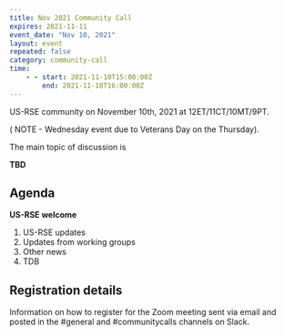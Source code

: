 ```yaml
---
title: Nov 2021 Community Call
expires: 2021-11-11
event_date: "Nov 10, 2021"
layout: event
repeated: false
category: community-call
time:
    - - start: 2021-11-10T15:00:00Z
        end: 2021-11-10T16:00:00Z
---
```


US-RSE community on November 10th, 2021 at 12ET/11CT/10MT/9PT.


( NOTE - Wednesday event due to Veterans Day on the Thursday).

The main topic of discussion is

**TBD**
## Agenda

**US-RSE welcome**  
 1. US-RSE updates
 1. Updates from working groups
 1. Other news
 1. TDB


## Registration details
Information on how to register for the Zoom meeting sent via email and posted in the #general and #communitycalls channels on Slack.
